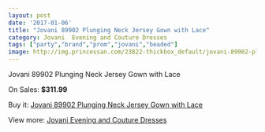 ```yaml
---
layout: post
date: '2017-01-06'
title: "Jovani 89902 Plunging Neck Jersey Gown with Lace"
category: Jovani  Evening and Couture Dresses
tags: ["party","brand","prom","jovani","beaded"]
image: http://img.princessan.com/23822-thickbox_default/jovani-89902-plunging-neck-jersey-gown-with-lace.jpg
---
```

Jovani 89902 Plunging Neck Jersey Gown with Lace

On Sales: **$311.99**
<a href="https://www.princessan.com/en/10900-jovani-89902-plunging-neck-jersey-gown-with-lace.html"><amp-img layout="responsive" width="600" height="600" src="//img.princessan.com/23822-thickbox_default/jovani-89902-plunging-neck-jersey-gown-with-lace.jpg" alt="Jovani 89902 Plunging Neck Jersey Gown with Lace 0" /></a>

Buy it: [Jovani 89902 Plunging Neck Jersey Gown with Lace](https://www.princessan.com/en/10900-jovani-89902-plunging-neck-jersey-gown-with-lace.html "Jovani 89902 Plunging Neck Jersey Gown with Lace")

View more: [Jovani  Evening and Couture Dresses](https://www.princessan.com/en/83- "Jovani  Evening and Couture Dresses")